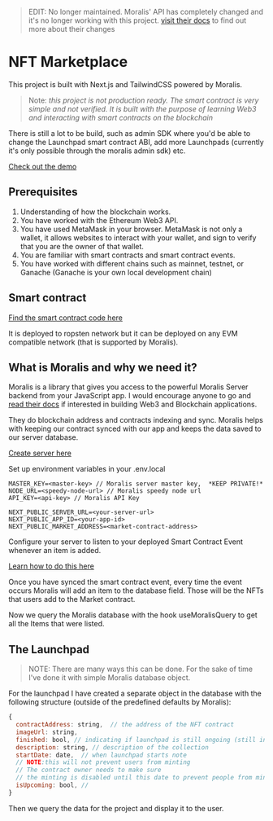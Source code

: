 
> EDIT: No longer maintained. Moralis' API has completely changed and it's no longer working with this project.
> [visit their docs](https://docs.moralis.io/) to find out more about their changes

# NFT Marketplace

This project is built with Next.js and TailwindCSS powered by Moralis.


> Note: *this project is not production ready. The smart contract is very simple and not verified.
> It is built with the purpose of learning Web3 and interacting with smart contracts on the blockchain*


There is still a lot to be build, such as admin SDK where you'd be able to change the Launchpad smart contract ABI, add more Launchpads (currently it's only possible through the moralis admin sdk) etc.

[Check out the demo](https://nft-moralis.vercel.app/)

##  Prerequisites 

1. Understanding of how the blockchain works.
2. You have worked with the Ethereum Web3 API.
3. You have used MetaMask in your browser. MetaMask is not only a wallet, it allows websites to interact with your wallet, and sign to verify that you are the owner of that wallet.
4. You are familiar with smart contracts and smart contract events.
5. You have worked with different chains such as mainnet, testnet, or Ganache (Ganache is your own local development chain)

## Smart contract

[Find the smart contract code here](https://github.com/davepartner/opensea-clone/blob/main/contracts/NFTMarket.sol)

It is deployed to ropsten network but it can be deployed on any EVM compatible network (that is supported by Moralis). 

## What is Moralis and why we need it?

Moralis is a library that gives you access to the powerful Moralis Server backend from your JavaScript app.
I would encourage anyone to go and [read their docs](https://docs.moralis.io/) if interested in building Web3 and Blockchain applications.

They do blockchain address and contracts indexing and sync.
Moralis helps with keeping our contract synced with our app and keeps the data saved to our server database.

[Create server here](https://admin.moralis.io/login)

Set up environment variables
in your .env.local
```
MASTER_KEY=<master-key> // Moralis server master key,  *KEEP PRIVATE!*
NODE_URL=<speedy-node-url> // Moralis speedy node url
API_KEY=<api-key> // Moralis API Key

NEXT_PUBLIC_SERVER_URL=<your-server-url> 
NEXT_PUBLIC_APP_ID=<your-app-id>
NEXT_PUBLIC_MARKET_ADDRESS=<market-contract-address>
```

Configure your server to listen to your deployed Smart Contract Event whenever an item is added.

[Learn how to do this here](https://docs.moralis.io/moralis-server/automatic-transaction-sync/smart-contract-events)

Once you have synced the smart contract event, every time the event occurs Moralis will add an item to the database field. Those will be the NFTs that users add to the Market contract.

Now we query the Moralis database with the hook useMoralisQuery to get all the Items that were listed.

## The Launchpad

> NOTE: There are many ways this can be done. For the sake of time I've done it with simple Moralis database object.

For the launchpad I have created a separate object in the database with the following structure (outside of the predefined defaults by Moralis): 

```javascript
{
  contractAddress: string,  // the address of the NFT contract
  imageUrl: string,
  finished: bool, // indicating if launchpad is still ongoing (still in minting phase)
  description: string, // description of the collection
  startDate: date,  // when launchpad starts note 
  // NOTE:this will not prevent users from minting
  // The contract owner needs to make sure
  // the minting is disabled until this date to prevent people from minting prior to launch
  isUpcoming: bool, // 
}
```
Then we query the data for the project and display it to the user.






